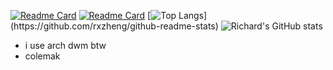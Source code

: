 [![Readme Card](https://github-readme-stats.vercel.app/api/pin/?username=rxzheng&repo=lazycpp)](https://github.com/rxzheng/lazycpp)
[![Readme Card](https://github-readme-stats.vercel.app/api/pin/?username=rxzheng&repo=HyprV4)](https://github.com/rxzheng/HyprV4)
[![Top Langs]([https://github-readme-stats.vercel.app/api/top-langs/?username=rxzheng](https://github-readme-stats.vercel.app/api/top-langs/?username=rxzheng&langs_count=20))](https://github.com/rxzheng/github-readme-stats)
![Richard's GitHub stats](https://github-readme-stats.vercel.app/api?username=rxzheng&show_icons=true&theme=tokyonight)

- i use arch dwm btw
- colemak
